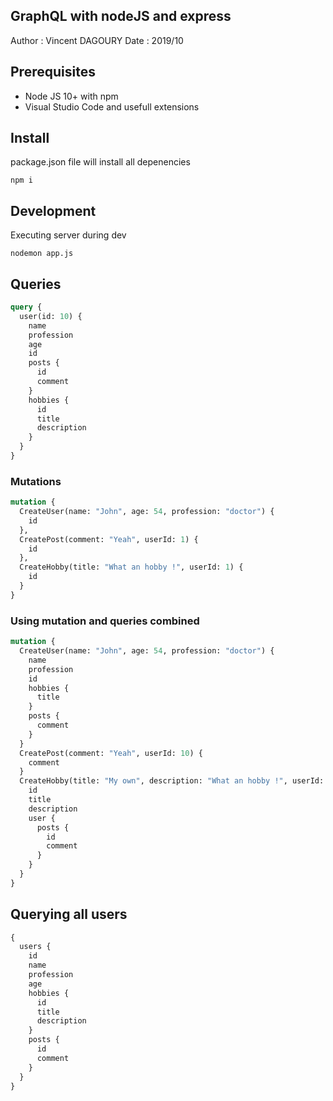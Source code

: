 GraphQL with nodeJS and express
---------------------------------

Author  : Vincent DAGOURY
Date    : 2019/10



## Prerequisites

- Node JS 10+ with npm
- Visual Studio Code and usefull extensions

## Install

package.json file will install all depenencies

```
npm i
```

## Development

Executing server during dev

```
nodemon app.js
```

## Queries

```graphql
query {
  user(id: 10) {
    name
    profession
    age
    id
    posts {
      id
      comment
    }
    hobbies {
      id
      title
      description
    }
  }
}
```

### Mutations

```graphql
mutation {
  CreateUser(name: "John", age: 54, profession: "doctor") {
    id
  },
  CreatePost(comment: "Yeah", userId: 1) {
    id
  },
  CreateHobby(title: "What an hobby !", userId: 1) {
    id
  }
}
```

### Using mutation and queries combined

```graphql
mutation {
  CreateUser(name: "John", age: 54, profession: "doctor") {
    name
    profession
    id
    hobbies {
      title
    }
    posts {
      comment
    }
  }
  CreatePost(comment: "Yeah", userId: 10) {
    comment
  }
  CreateHobby(title: "My own", description: "What an hobby !", userId: 10) {
    id
    title
    description
    user {
      posts {
        id
        comment
      }
    }
  }
}
```

## Querying all users

```graphql
{
  users {
    id
    name
    profession
    age
    hobbies {
      id
      title
      description
    }
    posts {
      id
      comment
    }
  }
}

```